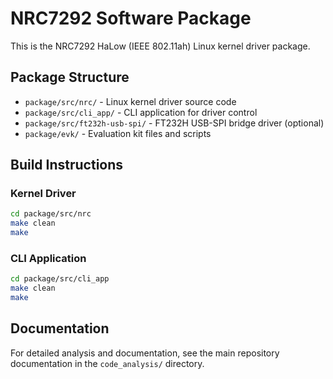 # NRC7292 Software Package

This is the NRC7292 HaLow (IEEE 802.11ah) Linux kernel driver package.

## Package Structure

- `package/src/nrc/` - Linux kernel driver source code
- `package/src/cli_app/` - CLI application for driver control
- `package/src/ft232h-usb-spi/` - FT232H USB-SPI bridge driver (optional)
- `package/evk/` - Evaluation kit files and scripts

## Build Instructions

### Kernel Driver
```bash
cd package/src/nrc
make clean
make
```

### CLI Application  
```bash
cd package/src/cli_app
make clean
make
```

## Documentation

For detailed analysis and documentation, see the main repository documentation in the `code_analysis/` directory.